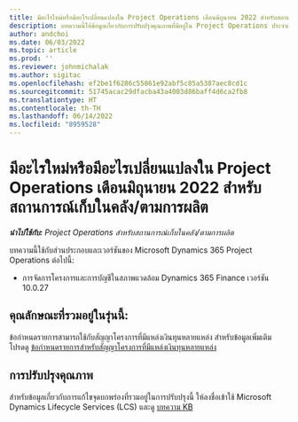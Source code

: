 ```yaml
---
title: มีอะไรใหม่หรือมีอะไรเปลี่ยนแปลงใน Project Operations เดือนมิถุนายน 2022 สำหรับสถานการณ์เก็บในคลัง/ตามการผลิต
description: บทความนี้ให้ข้อมูลเกี่ยวกับการปรับปรุงคุณภาพที่มีอยู่ใน Project Operations ประจำเดือนมิถุนายน 2022 สำหรับสถานการณ์ตามทรัพยากร/เก็บในคลัง
author: andchoi
ms.date: 06/03/2022
ms.topic: article
ms.prod: ''
ms.reviewer: johnmichalak
ms.author: sigitac
ms.openlocfilehash: ef2be1f6286c55861e92abf5c85a5387aec8cd1c
ms.sourcegitcommit: 51745acac29dfacba43a4003d86baff4d6ca2fb8
ms.translationtype: HT
ms.contentlocale: th-TH
ms.lasthandoff: 06/14/2022
ms.locfileid: "8959528"
---
```

# <a name="whats-new-or-changed-in-project-operations-june-2022-for-stockedproduction-based-scenarios"></a>มีอะไรใหม่หรือมีอะไรเปลี่ยนแปลงใน Project Operations เดือนมิถุนายน 2022 สำหรับสถานการณ์เก็บในคลัง/ตามการผลิต

_**นำไปใช้กับ:** Project Operations สำหรับสถานการณ์เก็บในคลัง/ตามการผลิต_

บทความนี้ใช้กับส่วนประกอบและเวอร์ชันของ Microsoft Dynamics 365 Project Operations ต่อไปนี้:

- การจัดการโครงการและการบัญชีในสภาพแวดล้อม Dynamics 365 Finance เวอร์ชัน 10.0.27

## <a name="features-included-in-this-release"></a>คุณลักษณะที่รวมอยู่ในรุ่นนี้:

ข้อกำหนดรายการสามารถใช้กับสัญญาโครงการที่มีแหล่งเงินทุนหลายแหล่ง สำหรับข้อมูลเพิ่มเติม โปรดดู [ข้อกำหนดรายการสำหรับสัญญาโครงการที่มีแหล่งเงินทุนหลายแหล่ง](/multiple-funding-sources-item-req.md)

## <a name="quality-updates"></a>การปรับปรุงคุณภาพ

สำหรับข้อมูลเกี่ยวกับการแก้ไขจุดบกพร่องที่รวมอยู่ในการปรับปรุงนี้ ให้ลงชื่อเข้าใช้ Microsoft Dynamics Lifecycle Services (LCS) และดู [บทความ KB](https://fix.lcs.dynamics.com/Issue/Details?bugId=673271)

